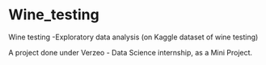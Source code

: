 # Wine_testing
Wine testing -Exploratory data analysis (on Kaggle dataset of wine testing)

A project done under Verzeo - Data Science internship, as a Mini Project.
